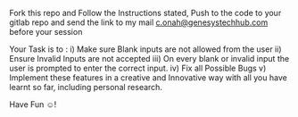 Fork this repo and Follow the Instructions stated,
 Push to the code to your gitlab repo and send the link
 to my mail c.onah@genesystechhub.com before your session

Your Task is to :
i) Make sure Blank inputs are not allowed from the user
ii) Ensure Invalid Inputs are not accepted
iii) On every blank or invalid input the user is prompted to enter the correct input.
iv) Fix all Possible Bugs
v) Implement these features in a creative and Innovative way with all you have learnt so far,
 including personal research.

 Have Fun ☺!
